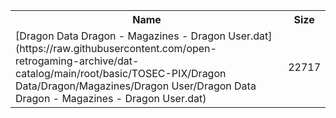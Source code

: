 <table>
<tr><th>Name</th><th>Size</th></tr>
<tr><td>
[Dragon Data Dragon - Magazines - Dragon User.dat](https://raw.githubusercontent.com/open-retrogaming-archive/dat-catalog/main/root/basic/TOSEC-PIX/Dragon Data/Dragon/Magazines/Dragon User/Dragon Data Dragon - Magazines - Dragon User.dat)
</td><td>22717</td></tr>
</table>
